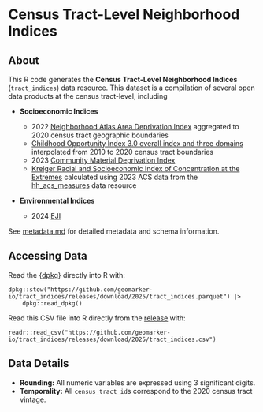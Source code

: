 # Census Tract-Level Neighborhood Indices

## About

This R code generates the **Census Tract-Level Neighborhood Indices** (`tract_indices`) data resource. This dataset is a compilation of several open data products at the census tract-level, including 

- **Socioeconomic Indices**
  
    + 2022 [Neighborhood Atlas Area Deprivation Index](https://www.neighborhoodatlas.medicine.wisc.edu/) aggregated to 2020 census tract geographic boundaries
    + [Childhood Opportunity Index 3.0 overall index and three domains](https://data.diversitydatakids.org/dataset/coi30-2010-tracts-child-opportunity-index-3-0-database--2010-census-tracts/resource/0c292d45-8a97-494a-908a-3f937516da3a#dictionary_anchor) interpolated from 2010 to 2020 census tract boundaries
    + 2023 [Community Material Deprivation Index](https://geomarker.io/dep_index/)
    + [Kreiger Racial and Socioeconomic Index of Concentration at the Extremes](https://www.hsph.harvard.edu/thegeocodingproject/covid-19-resources/) calculated using 2023 ACS data from the [hh_acs_measures](https://geomarker.io/hh_acs_measures/) data resource
    
- **Environmental Indices**

    + 2024 [EJI](https://www.atsdr.cdc.gov/place-health/php/eji/?CDC_AAref_Val=https://www.atsdr.cdc.gov/placeandhealth/eji/index.html)
    
See [metadata.md](./metadata.md) for detailed metadata and schema information.

## Accessing Data

Read the {[dpkg](https://github.com/cole-brokamp/dpkg)} directly into R with:

```
dpkg::stow("https://github.com/geomarker-io/tract_indices/releases/download/2025/tract_indices.parquet") |>
	dpkg::read_dpkg()
```

Read this CSV file into R directly from the [release](https://github.com/geomarker-io/tract_indices/releases) with: 

```
readr::read_csv("https://github.com/geomarker-io/tract_indices/releases/download/2025/tract_indices.csv")
```

## Data Details

- **Rounding:** All numeric variables are expressed using 3 significant digits.
- **Temporality:** All `census_tract_id`s correspond to the 2020 census tract vintage.


